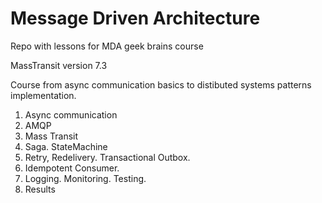 # Message Driven Architecture
Repo with lessons for MDA geek brains course

MassTransit version 7.3

Course from async communication basics to distibuted systems patterns implementation.

1. Async communication
2. AMQP
3. Mass Transit
4. Saga. StateMachine
5. Retry, Redelivery. Transactional Outbox.
6. Idempotent Consumer.
7. Logging. Monitoring. Testing.
8. Results
